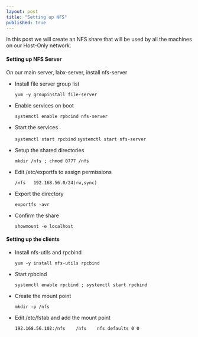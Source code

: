 ```yaml
---
layout: post
title: "Setting up NFS"
published: true
---
```


In this post we will create an NFS share that will be used by all the machines on our Host-Only network. 

#### Setting up NFS Server 

On our main server, labx-server, install nfs-server 

* Install file server group list
	
	`yum -y groupinstall file-server`

* Enable services on boot

	`systemctl enable rpbcind nfs-server`

* Start the services

	`systemctl start rpcbind`
	`systemctl start nfs-server`

* Setup the shared directories 

	`mkdir /nfs ; chmod 0777 /nfs` 

* Edit /etc/exportfs to assign permissions

	`/nfs	192.168.56.0/24(rw,sync)`

* Export the directory 

	`exportfs -avr`

* Confirm the share

	`showmount -e localhost`


#### Setting up the clients 

* Install nfs-utils and rpcbind 

	`yum -y install nfs-utils rpcbind`

* Start rpbcind

	`systemctl enable rpcbind ; systemctl start rpcbind`

* Create the mount point

	`mkdir -p /nfs`

* Edit /etc/fstab and add the mount point 
	
	`192.168.56.102:/nfs	/nfs	nfs	defaults 0 0`	
	


